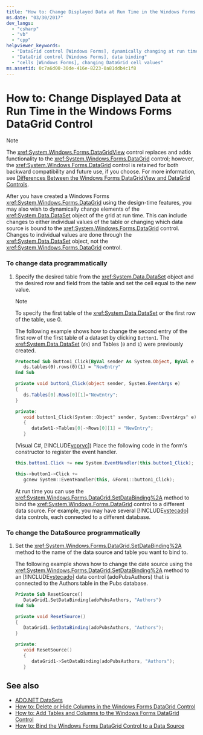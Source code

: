 ```yaml
---
title: "How to: Change Displayed Data at Run Time in the Windows Forms DataGrid Control"
ms.date: "03/30/2017"
dev_langs: 
  - "csharp"
  - "vb"
  - "cpp"
helpviewer_keywords: 
  - "DataGrid control [Windows Forms], dynamically changing at run time"
  - "DataGrid control [Windows Forms], data binding"
  - "cells [Windows Forms], changing DataGrid cell values"
ms.assetid: 0c7a6d00-30de-416e-8223-0a81ddb4c1f8
---
```

# How to: Change Displayed Data at Run Time in the Windows Forms DataGrid Control
> [!NOTE]
>  The <xref:System.Windows.Forms.DataGridView> control replaces and adds functionality to the <xref:System.Windows.Forms.DataGrid> control; however, the <xref:System.Windows.Forms.DataGrid> control is retained for both backward compatibility and future use, if you choose. For more information, see [Differences Between the Windows Forms DataGridView and DataGrid Controls](differences-between-the-windows-forms-datagridview-and-datagrid-controls.md).  
  
 After you have created a Windows Forms <xref:System.Windows.Forms.DataGrid> using the design-time features, you may also wish to dynamically change elements of the <xref:System.Data.DataSet> object of the grid at run time. This can include changes to either individual values of the table or changing which data source is bound to the <xref:System.Windows.Forms.DataGrid> control. Changes to individual values are done through the <xref:System.Data.DataSet> object, not the <xref:System.Windows.Forms.DataGrid> control.  
  
### To change data programmatically  
  
1. Specify the desired table from the <xref:System.Data.DataSet> object and the desired row and field from the table and set the cell equal to the new value.  
  
    > [!NOTE]
    >  To specify the first table of the <xref:System.Data.DataSet> or the first row of the table, use 0.  
  
     The following example shows how to change the second entry of the first row of the first table of a dataset by clicking `Button1`. The <xref:System.Data.DataSet> (`ds`) and Tables (`0` and `1`) were previously created.  
  
    ```vb  
    Protected Sub Button1_Click(ByVal sender As System.Object, ByVal e As System.EventArgs) Handles Button1.Click  
       ds.tables(0).rows(0)(1) = "NewEntry"  
    End Sub  
    ```  
  
    ```csharp  
    private void button1_Click(object sender, System.EventArgs e)  
    {  
       ds.Tables[0].Rows[0][1]="NewEntry";  
    }  
    ```  
  
    ```cpp  
    private:   
       void button1_Click(System::Object^ sender, System::EventArgs^ e)  
       {  
          dataSet1->Tables[0]->Rows[0][1] = "NewEntry";  
       }  
    ```  
  
     (Visual C#, [!INCLUDE[vcprvc](../../../../includes/vcprvc-md.md)]) Place the following code in the form's constructor to register the event handler.  
  
    ```csharp  
    this.button1.Click += new System.EventHandler(this.button1_Click);  
    ```  
  
    ```cpp  
    this->button1->Click +=  
       gcnew System::EventHandler(this, &Form1::button1_Click);  
    ```  
  
     At run time you can use the <xref:System.Windows.Forms.DataGrid.SetDataBinding%2A> method to bind the <xref:System.Windows.Forms.DataGrid> control to a different data source. For example, you may have several [!INCLUDE[vstecado](../../../../includes/vstecado-md.md)] data controls, each connected to a different database.  
  
### To change the DataSource programmatically  
  
1. Set the <xref:System.Windows.Forms.DataGrid.SetDataBinding%2A> method to the name of the data source and table you want to bind to.  
  
     The following example shows how to change the date source using the <xref:System.Windows.Forms.DataGrid.SetDataBinding%2A> method to an [!INCLUDE[vstecado](../../../../includes/vstecado-md.md)] data control (adoPubsAuthors) that is connected to the Authors table in the Pubs database.  
  
    ```vb  
    Private Sub ResetSource()  
       DataGrid1.SetDataBinding(adoPubsAuthors, "Authors")  
    End Sub  
    ```  
  
    ```csharp  
    private void ResetSource()  
    {  
       DataGrid1.SetDataBinding(adoPubsAuthors, "Authors");  
    }  
    ```  
  
    ```cpp  
    private:  
       void ResetSource()  
       {  
          dataGrid1->SetDataBinding(adoPubsAuthors, "Authors");  
       }  
    ```  
  
## See also

- [ADO.NET DataSets](../../data/adonet/ado-net-datasets.md)
- [How to: Delete or Hide Columns in the Windows Forms DataGrid Control](how-to-delete-or-hide-columns-in-the-windows-forms-datagrid-control.md)
- [How to: Add Tables and Columns to the Windows Forms DataGrid Control](how-to-add-tables-and-columns-to-the-windows-forms-datagrid-control.md)
- [How to: Bind the Windows Forms DataGrid Control to a Data Source](how-to-bind-the-windows-forms-datagrid-control-to-a-data-source.md)
